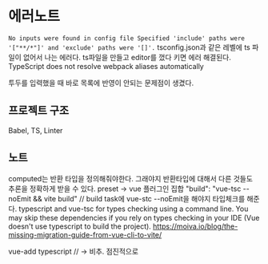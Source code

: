 # 에러노트

`No inputs were found in config file Specified 'include' paths were '["**/*"]' and 'exclude' paths were '[]'.`
tsconfig.json과 같은 레벨에 ts 파일이 없어서 나는 에러다. ts파일을 만들고 editor를 껐다 키면 에러 해결된다.
TypeScript does not resolve webpack aliases automatically

투두를 입력했을 때 바로 목록에 반영이 안되는 문제점이 생겼다.

## 프로젝트 구조

Babel, TS, Linter

## 노트

computed는 반환 타입을 정의해줘야한다. 그래야지 반환타입에 대해서 다른 것들도 추론을 정확하게 받을 수 있다.
preset -> vue 플러그인 집합
"build": "vue-tsc --noEmit && vite build" // build task에 vue-stc --noEmit을 해야지 타입체크를 해준다.
typescript and vue-tsc for types checking using a command line. You may skip these dependencies if you rely on types checking in your IDE (Vue doesn't use typescript to build the project).
https://moiva.io/blog/the-missing-migration-guide-from-vue-cli-to-vite/

vue-add typescript // -> 비추. 점진적으로
